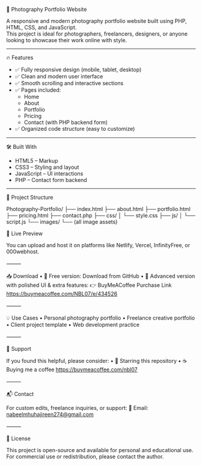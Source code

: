 📸 Photography Portfolio Website

A responsive and modern photography portfolio website built using PHP, HTML, CSS, and JavaScript.  
This project is ideal for photographers, freelancers, designers, or anyone looking to showcase their work online with style.

---

🔥 Features

- ✅ Fully responsive design (mobile, tablet, desktop)
- ✅ Clean and modern user interface
- ✅ Smooth scrolling and interactive sections
- ✅ Pages included: 
  - Home  
  - About  
  - Portfolio  
  - Pricing  
  - Contact (with PHP backend form)
- ✅ Organized code structure (easy to customize)

---

🛠 Built With

- HTML5 – Markup
- CSS3 – Styling and layout
- JavaScript – UI interactions
- PHP – Contact form backend

---

 📂 Project Structure


Photography-Portfolio/
├── index.html
├── about.html
├── portfolio.html
├── pricing.html
├── contact.php
├── css/
│   └── style.css
├── js/
│   └── script.js
└── images/
    └── (all image assets)





🚀 Live Preview

You can upload and host it on platforms like Netlify, Vercel, InfinityFree, or 000webhost.

⸻

📥 Download
	•	🔹 Free version: Download from GitHub
	•	🔸 Advanced version with polished UI & extra features:
👉 BuyMeACoffee Purchase Link https://buymeacoffee.com/NBL07/e/434526

⸻

💡 Use Cases
	•	Personal photography portfolio
	•	Freelance creative portfolio
	•	Client project template
	•	Web development practice

⸻

🙌 Support

If you found this helpful, please consider:
	•	🌟 Starring this repository
	•	☕ Buying me a coffee https://buymeacoffee.com/nbl07

⸻

📬 Contact

For custom edits, freelance inquiries, or support:
📧 Email: nabeelmhuhajireen274@gmail.com


⸻

📃 License

This project is open-source and available for personal and educational use.
For commercial use or redistribution, please contact the author.
